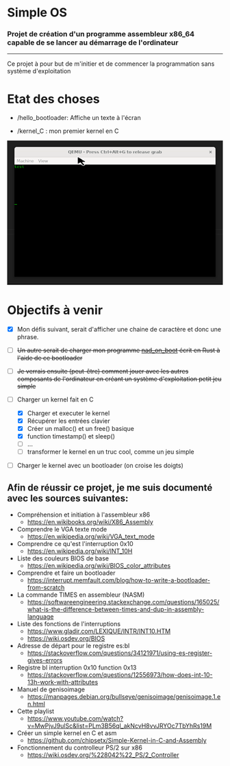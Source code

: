 # Simple OS

### Projet de création d'un programme assembleur x86_64 capable de se lancer au démarrage de l'ordinateur

---------------

Ce projet à pour but de m'initier et de commencer la programmation sans système d'exploitation

# Etat des choses

- /hello_bootloader: Affiche un texte à l'écran

- /kernel_C : mon premier kernel en C

![demo](./demo/demo.gif)

# Objectifs à venir

- [x] Mon défis suivant, serait d'afficher une chaine de caractère et donc une phrase.

- [ ] ~~Un autre serait de charger mon programme [nad_on_boot](https://github.com/nadnone/nad_on_boot) écrit en Rust à l'aide de ce bootloader~~
- [ ] ~~Je verrais ensuite (peut-être) comment jouer avec les autres composants de l'ordinateur en créant un ~~système d'exploitation~~ petit jeu simple~~

- [ ] Charger un kernel fait en C
    - [x] Charger et executer le kernel
    - [x] Récupérer les entrées clavier
    - [x] Créer un malloc() et un free() basique
    - [x] function timestamp() et sleep()
    - [ ] ...
    - [ ] transformer le kernel en un truc cool, comme un jeu simple

- [ ] Charger le kernel avec un bootloader (on croise les doigts)



## Afin de réussir ce projet, je me suis documenté avec les sources suivantes:

- Compréhension et initiation à l'assembleur x86 
    - https://en.wikibooks.org/wiki/X86_Assembly
- Comprendre le VGA texte mode
    - https://en.wikipedia.org/wiki/VGA_text_mode
- Comprendre ce qu'est l'interruption 0x10
    - https://en.wikipedia.org/wiki/INT_10H
- Liste des couleurs BIOS de base
    - https://en.wikipedia.org/wiki/BIOS_color_attributes
- Comprendre et faire un bootloader 
    - https://interrupt.memfault.com/blog/how-to-write-a-bootloader-from-scratch
- La commande TIMES en assembleur (NASM) 
    - https://softwareengineering.stackexchange.com/questions/165025/what-is-the-difference-between-times-and-dup-in-assembly-language
- Liste des fonctions de l'interruptions
    - https://www.gladir.com/LEXIQUE/INTR/INT10.HTM
    - https://wiki.osdev.org/BIOS
- Adresse de départ pour le registre es:bl 
    - https://stackoverflow.com/questions/34121971/using-es-register-gives-errors
- Registre bl interruption 0x10 function 0x13 
    - https://stackoverflow.com/questions/12556973/how-does-int-10-13h-work-with-attributes
- Manuel de genisoimage
    - https://manpages.debian.org/bullseye/genisoimage/genisoimage.1.en.html
- Cette playlist
    - https://www.youtube.com/watch?v=MwPjvJ9ulSc&list=PLm3B56ql_akNcvH8vvJRYOc7TbYhRs19M
- Créer un simple kernel en C et asm
    - https://github.com/chipsetx/Simple-Kernel-in-C-and-Assembly
- Fonctionnement du controlleur PS/2 sur x86
    - https://wiki.osdev.org/%228042%22_PS/2_Controller
